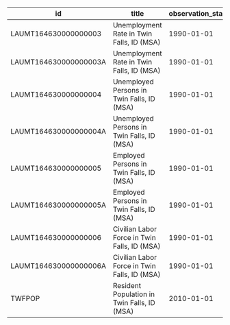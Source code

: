 | id                    | title                                        | observation_start   | observation_end   |
|-----------------------|----------------------------------------------|---------------------|-------------------|
| LAUMT164630000000003  | Unemployment Rate in Twin Falls, ID (MSA)    | 1990-01-01          | 2022-09-01        |
| LAUMT164630000000003A | Unemployment Rate in Twin Falls, ID (MSA)    | 1990-01-01          | 2021-01-01        |
| LAUMT164630000000004  | Unemployed Persons in Twin Falls, ID (MSA)   | 1990-01-01          | 2022-09-01        |
| LAUMT164630000000004A | Unemployed Persons in Twin Falls, ID (MSA)   | 1990-01-01          | 2021-01-01        |
| LAUMT164630000000005  | Employed Persons in Twin Falls, ID (MSA)     | 1990-01-01          | 2022-09-01        |
| LAUMT164630000000005A | Employed Persons in Twin Falls, ID (MSA)     | 1990-01-01          | 2021-01-01        |
| LAUMT164630000000006  | Civilian Labor Force in Twin Falls, ID (MSA) | 1990-01-01          | 2022-09-01        |
| LAUMT164630000000006A | Civilian Labor Force in Twin Falls, ID (MSA) | 1990-01-01          | 2021-01-01        |
| TWFPOP                | Resident Population in Twin Falls, ID (MSA)  | 2010-01-01          | 2021-01-01        |